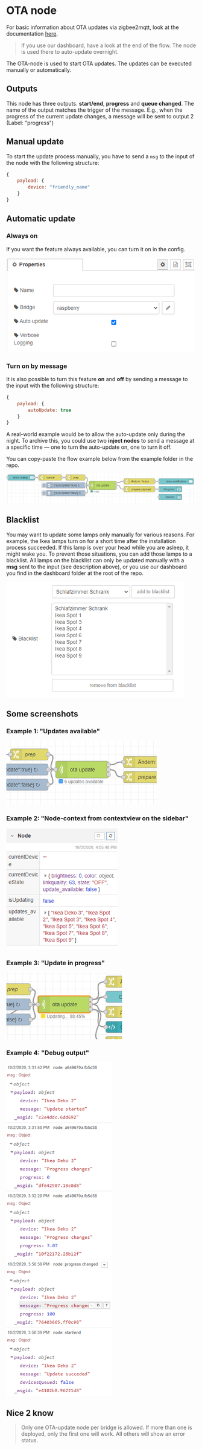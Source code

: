 # OTA node

For basic information about OTA updates via zigbee2mqtt, look at the documentation [here](https://www.zigbee2mqtt.io/information/ota_updates.html).

> If you use our dashboard, have a look at the end of the flow. The node is used there to auto-update overnight.

The OTA-node is used to start OTA updates. The updates can be executed manually or automatically. 

## Outputs

This node has three outputs. **start/end**, **progress** and **queue changed**. The name of the output matches the trigger of the message. E.g., when the progress of the current update changes, a message will be sent to output 2 (Label: "progress")

## Manual update

To start the update process manually, you have to send a ```msg``` to the input of the node with the following structure:

``` js
{
    payload: {
        device: "friendly_name"
    }
}
```

## Automatic update

### Always on

If you want the feature always available, you can turn it on in the config.

![img](img/ota-node-config.png)

### Turn on by message

It is also possible to turn this feature **on** and **off** by sending a message to the input with the following structure:

``` js
{
    payload: {
        autoUpdate: true
    }
}
```

A real-world example would be to allow the auto-update only during the night. To archive this, you could use two **inject nodes** to send a message at a specific time — one to turn the auto-update on, one to turn it off.

You can copy-paste the flow example below from the example folder in the repo.

![img](img/ota-node-autoUpdate-msg.png)

## Blacklist

You may want to update some lamps only manually for various reasons. For example, the Ikea lamps turn on for a short time after the installation process succeeded. If this lamp is over your head while you are asleep, it might wake you. To prevent those situations, you can add those lamps to a blacklist. All lamps on the blacklist can only be updated manually with a **msg** sent to the input (see description above), or you use our dashboard you find in the dashboard folder at the root of the repo.

![img](img/ota-node-config-blacklist.png)

## Some screenshots

### Example 1: "Updates available"

![img](img/ota-node-update-available.png)

### Example 2: "Node-context from contextview on the sidebar"

![img](img/ota-node-context-updates-available.png)

### Example 3: "Update in progress"
![img](img/ota-node-update-in-progress.png)

### Example 4: "Debug output"

![img](img/ota-node-update-progress-output.png)
![img](img/ota-node-update-finished.png)

## Nice 2 know
> Only one OTA-update node per bridge is allowed. If more than one is deployed, only the first one will work. All others will show an error status.